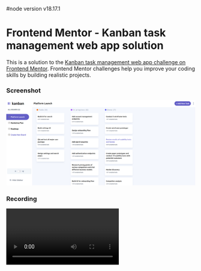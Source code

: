 #node version
v18.17.1


# Frontend Mentor - Kanban task management web app solution

This is a solution to the [Kanban task management web app challenge on Frontend Mentor](https://www.frontendmentor.io/challenges/kanban-task-management-web-app-wgQLt-HlbB). Frontend Mentor challenges help you improve your coding skills by building realistic projects.


### Screenshot

![Screenshot](<./public/screenshots/image.png>)

### Recording

![Screenshot](<./public/videos/kanban.webm>)

